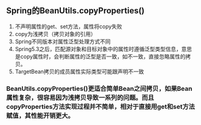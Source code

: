 ## Spring的BeanUtils.copyProperties()
1. 不声明属性的get、set方法，属性将copy失败
2. copy为浅拷贝（拷贝对象的引用）
3. Spring不同版本对属性泛型处理方式不同
4. Spring5.3之后，匹配源对象和目标对象中的属性时遵循泛型类型信息，意思是copy属性时，会判断属性的泛型是否一致，如不一致，直接忽略属性的拷贝。
5. TargetBean拷贝的成员属性实际类型可能跟声明不一致
   
### BeanUtils.copyProperties()更适合简单Bean之间拷贝，如果Bean属性复杂，很容易因为浅拷贝导致一系列的问题。而且copyProperties方法实现过程并不简单，相对于直接用get和set方法赋值，其性能开销更大。

